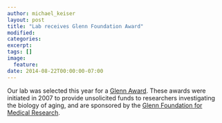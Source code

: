 ```yaml
---
author: michael_keiser
layout: post
title: "Lab receives Glenn Foundation Award"
modified:
categories: 
excerpt:
tags: []
image:
  feature:
date: 2014-08-22T00:00:00-07:00
---
```


Our lab was selected this year for a [Glenn Award](http://glennfoundation.org/programs/glennawards/). These awards were initiated in 2007 to provide unsolicited funds to researchers investigating the biology of aging, and are sponsored by the [Glenn Foundation for Medical Research](http://glennfoundation.org/).